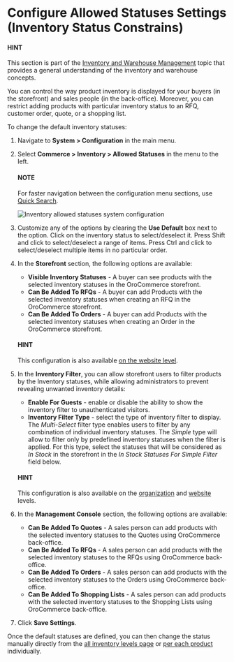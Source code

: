 <a id="configuration-guide-commerce-configuration-inventory-allowed-statuses"></a>

# Configure Allowed Statuses Settings (Inventory Status Constrains)

#### HINT
This section is part of the [Inventory and Warehouse Management](../../../../../concept-guides/catalog-promotions/inventory/index.md#concept-guide-inventory) topic that provides a general understanding of the inventory and warehouse concepts.

You can control the way product inventory is displayed for your buyers (in the storefront) and sales people (in the back-office). Moreover, you can restrict adding products with particular inventory status to an RFQ, customer order, quote, or a shopping list.

To change the default inventory statuses:

1. Navigate to **System > Configuration** in the main menu.
2. Select **Commerce > Inventory > Allowed Statuses** in the menu to the left.

   #### NOTE
   For faster navigation between the configuration menu sections, use [Quick Search](../../quick-search.md#user-guide-system-configuration-quick-search).

   ![Inventory allowed statuses system configuration](user/img/system/config_commerce/inventory/AllowedStatuses.png)
3. Customize any of the options by clearing the **Use Default** box next to the option. Click on the inventory status to select/deselect it. Press Shift and click to select/deselect a range of items. Press Ctrl and click to select/deselect multiple items in no particular order.
4. In the **Storefront** section, the following options are available:
   * **Visible Inventory Statuses** - A buyer can see products with the selected inventory statuses in the OroCommerce storefront.
   * **Can Be Added To RFQs** - A buyer can add Products with the selected inventory statuses when creating an RFQ in the OroCommerce storefront.
   * **Can Be Added To Orders** - A buyer can add Products with the selected inventory statuses when creating an Order in the OroCommerce storefront.

   #### HINT
   This configuration is also available [on the website level](../../../websites/web-configuration/commerce/inventory/website-allowed-statuses.md#allowed-statuses-website).
5. In the **Inventory Filter**, you can allow storefront users to filter products by the Inventory statuses, while allowing administrators to prevent revealing unwanted inventory details:
   * **Enable For Guests** - enable or disable the ability to show the inventory filter to unauthenticated visitors.
   * **Inventory Filter Type** - select the type of inventory filter to display. The *Multi-Select* filter type enables users to filter by any combination of individual inventory statuses. The *Simple* type will allow to filter only by predefined inventory statuses when the filter is applied. For this type, select the statuses that will be considered as *In Stock* in the storefront in the *In Stock Statuses For Simple Filter* field below.

   #### HINT
   This configuration is also available on the [organization](../../../user-management/organizations/org-configuration/commerce/inventory/organization-allowed-statuses.md#inventory-allowed-statuses-org) and [website](../../../websites/web-configuration/commerce/inventory/website-allowed-statuses.md#allowed-statuses-website) levels.
6. In the **Management Console** section, the following options are available:
   * **Can Be Added To Quotes** - A sales person can add products with the selected inventory statuses to the Quotes using OroCommerce back-office.
   * **Can Be Added To RFQs** - A sales person can add products with the selected inventory statuses to the RFQs using OroCommerce back-office.
   * **Can Be Added To Orders** - A sales person can add products with the selected inventory statuses to the Orders using OroCommerce back-office.
   * **Can Be Added To Shopping Lists** - A sales person can add products with the selected inventory statuses to the Shopping Lists using OroCommerce back-office.

1. Click **Save Settings**.

Once the default statuses are defined, you can then change the status manually directly from the [all inventory levels page](../../../../inventory/manage-levels.md#user-guide-inventory-manage-levels) or [per each product](../../../../products/products/create-simple.md#create-simple-product-inventory) individually.
